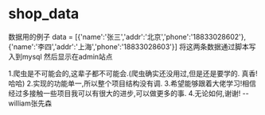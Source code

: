 # shop_data
数据用的例子 data = [{'name':'张三','addr':'北京','phone':'18833028602'},{'name':'李四','addr':'上海','phone':'18833028603'}]
将这两条数据通过脚本写入到mysql
然后显示在admin站点

1.爬虫是不可能会的,这辈子都不可能会.(爬虫确实还没用过,但是还是要学的. 真香! 哈哈)
2.实现的功能单一,所以整个项目结构没有调.
3.希望能够跟着大佬学习!相信经过多接触一些项目我可以有很大的进步,可以做更多的事.
4.无论如何,谢谢!   --william张先森
